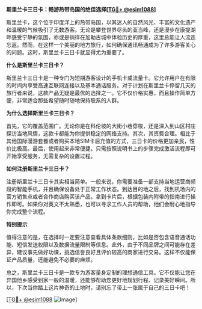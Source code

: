**斯里兰卡三日卡：畅游热带岛国的绝佳选择[[TG💪+ @esim1088](https://t.me/s/esim1088)]**

斯里兰卡，这个位于印度洋上的热带岛国，以其迷人的自然风光、丰富的文化遗产和温暖的气候吸引了无数游客。无论是攀登世界尽头的亚当峰，还是漫步在康提湖畔感受宁静的氛围，亦或是徜徉在加勒古城中体验历史的厚重，这里总能让人流连忘返。然而，在这样一个美丽的地方旅行，如何确保通讯畅通成为了许多游客关心的问题。这时，斯里兰卡三日卡就显得尤为重要了。

**什么是斯里兰卡三日卡？**

斯里兰卡三日卡是一种专门为短期游客设计的手机卡或流量卡。它允许用户在有限的时间内享受高速互联网连接以及基本通话服务。对于计划在斯里兰卡停留几天的旅行者来说，这款产品无疑是最优的选择之一。它不仅价格实惠，而且操作简单方便，非常适合那些希望随时随地保持联系的人群。

**为什么选择斯里兰卡三日卡？**

首先，它的覆盖范围广。无论你是在科伦坡的大街小巷穿梭，还是深入到山区村庄探访当地风情，这款卡都能为你提供稳定的网络支持。其次，其资费合理。相比于其他国际漫游套餐或者购买本地SIM卡后充值的方式，三日卡的价格更加亲民，性价比极高。最后，使用起来非常便捷。只需按照说明书上的步骤完成激活流程即可开始享受服务，无需复杂的设置过程。

**如何注册斯里兰卡三日卡？**

注册斯里兰卡三日卡其实相当简单。一般来说，你需要准备一部支持当地运营商频段的智能手机，并且确保设备处于正常工作状态。到达目的地之后，找到机场内的官方销售点或者合作商店购买该产品。拿到卡片后，根据包装内附带的指南进行操作即可。如果你对英文不太熟悉，也可以寻求工作人员的帮助，他们会耐心地指导你完成整个流程。

**特别提示**

值得注意的是，在选择时一定要注意查看具体条款细则，比如是否包含语音通话功能、短信发送权限以及数据流量限制等信息。此外，由于不同品牌之间可能存在差异，建议事先做好功课，挑选信誉良好且评价较高的商家进行交易。这样不仅能保证产品质量，还能避免不必要的麻烦。

总之，斯里兰卡三日卡是一款专为游客量身定制的理想通信工具。它不仅能让您在异国他乡感受到家一般的温暖，还能够帮助您更好地规划行程、记录美好瞬间。所以，下次当你踏上这片神奇的土地时，请别忘了带上一张属于自己的三日卡吧！

[[TG💪+ @esim1088](https://t.me/s/esim1088) ![Image](https://i.postimg.cc/4NQfJmqS/Snipaste-2025-05-13-00-14-12.png)]